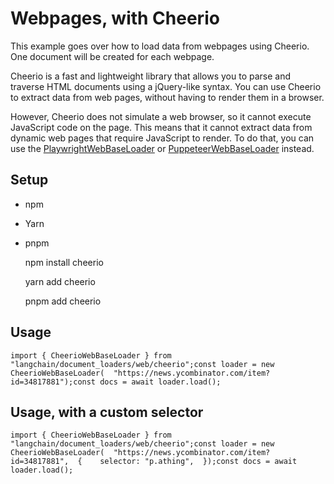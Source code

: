 Webpages, with Cheerio
======================

This example goes over how to load data from webpages using Cheerio. One document will be created for each webpage.

Cheerio is a fast and lightweight library that allows you to parse and traverse HTML documents using a jQuery-like syntax. You can use Cheerio to extract data from web pages, without having to render them in a browser.

However, Cheerio does not simulate a web browser, so it cannot execute JavaScript code on the page. This means that it cannot extract data from dynamic web pages that require JavaScript to render. To do that, you can use the [PlaywrightWebBaseLoader](/docs/modules/data_connection/document_loaders/integrations/web_loaders/web_playwright) or [PuppeteerWebBaseLoader](/docs/modules/data_connection/document_loaders/integrations/web_loaders/web_puppeteer) instead.

Setup[​](#setup "Direct link to Setup")
---------------------------------------

*   npm
*   Yarn
*   pnpm

    npm install cheerio

    yarn add cheerio

    pnpm add cheerio

Usage[​](#usage "Direct link to Usage")
---------------------------------------

    import { CheerioWebBaseLoader } from "langchain/document_loaders/web/cheerio";const loader = new CheerioWebBaseLoader(  "https://news.ycombinator.com/item?id=34817881");const docs = await loader.load();

Usage, with a custom selector[​](#usage-with-a-custom-selector "Direct link to Usage, with a custom selector")
--------------------------------------------------------------------------------------------------------------

    import { CheerioWebBaseLoader } from "langchain/document_loaders/web/cheerio";const loader = new CheerioWebBaseLoader(  "https://news.ycombinator.com/item?id=34817881",  {    selector: "p.athing",  });const docs = await loader.load();